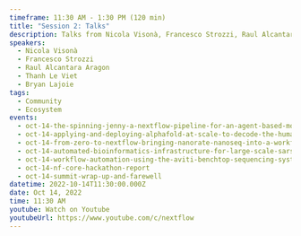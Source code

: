 ```yaml
---
timeframe: 11:30 AM - 1:30 PM (120 min)
title: "Session 2: Talks"
description: Talks from Nicola Visonà, Francesco Strozzi, Raul Alcantara Aragon, Thanh Le Viet and Bryan Lajoie.
speakers:
  - Nicola Visonà
  - Francesco Strozzi
  - Raul Alcantara Aragon
  - Thanh Le Viet
  - Bryan Lajoie
tags:
  - Community
  - Ecosystem
events:
  - oct-14-the-spinning-jenny-a-nextflow-pipeline-for-an-agent-based-model-of-the-first-industrial-revolution
  - oct-14-applying-and-deploying-alphafold-at-scale-to-decode-the-human-gut-microbiome-proteome
  - oct-14-from-zero-to-nextflow-bringing-nanorate-nanoseq-into-a-workflow
  - oct-14-automated-bioinformatics-infrastructure-for-large-scale-sars-cov-2-genomic-surveillance-at-qib
  - oct-14-workflow-automation-using-the-aviti-benchtop-sequencing-system-and-nextflow-tower
  - oct-14-nf-core-hackathon-report
  - oct-14-summit-wrap-up-and-farewell
datetime: 2022-10-14T11:30:00.000Z
date: Oct 14, 2022
time: 11:30 AM
youtube: Watch on Youtube
youtubeUrl: https://www.youtube.com/c/nextflow
---
```

